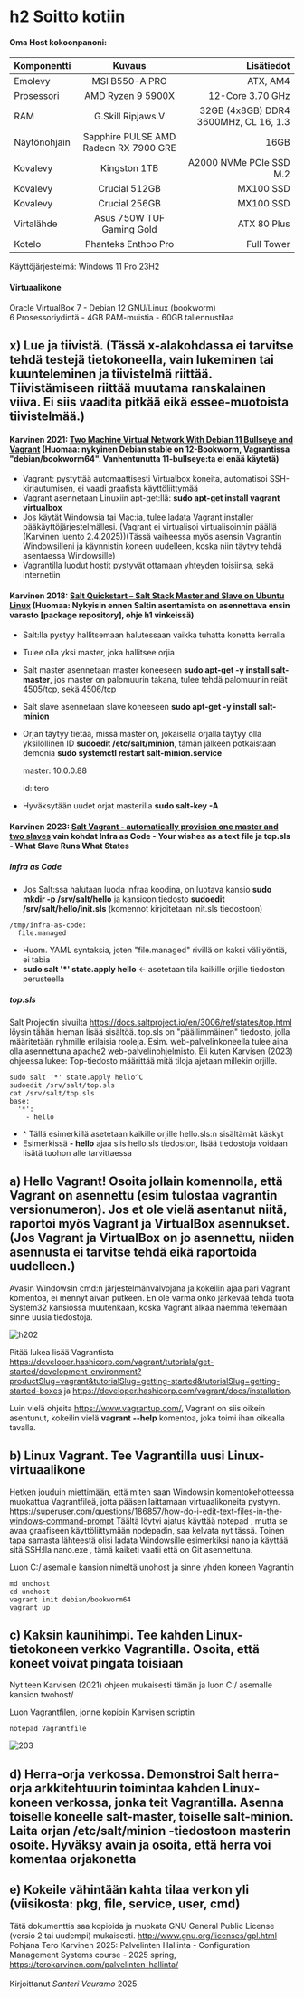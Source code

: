 # h2 Soitto kotiin

#### Oma Host kokoonpanoni:

| Komponentti | Kuvaus | Lisätiedot |
| :---        |    :----:   |          ---: |
| Emolevy | MSI B550-A PRO | ATX, AM4 |
| Prosessori   | AMD Ryzen 9 5900X | 12-Core 3.70 GHz |
| RAM   | G.Skill  Ripjaws V |  32GB (4x8GB) DDR4 3600MHz, CL 16, 1.3  |
| Näytönohjain   | Sapphire PULSE AMD Radeon RX 7900 GRE        | 16GB     |
| Kovalevy   | Kingston 1TB        | A2000 NVMe PCIe SSD M.2      |
| Kovalevy   | Crucial 512GB        | MX100 SSD     |
| Kovalevy   | Crucial 256GB        | MX100 SSD     |
| Virtalähde   | Asus 750W TUF Gaming Gold        | ATX 80 Plus      |
| Kotelo   | Phanteks Enthoo Pro       |  Full Tower      |

Käyttöjärjestelmä: Windows 11 Pro 23H2

#### Virtuaalikone
Oracle VirtualBox 7 - Debian 12 GNU/Linux (bookworm)<br>
6 Prosessoriydintä - 4GB RAM-muistia - 60GB tallennustilaa

## x) Lue ja tiivistä. (Tässä x-alakohdassa ei tarvitse tehdä testejä tietokoneella, vain lukeminen tai kuunteleminen ja tiivistelmä riittää. Tiivistämiseen riittää muutama ranskalainen viiva. Ei siis vaadita pitkää eikä essee-muotoista tiivistelmää.)

#### Karvinen 2021: [Two Machine Virtual Network With Debian 11 Bullseye and Vagrant](https://terokarvinen.com/2021/two-machine-virtual-network-with-debian-11-bullseye-and-vagrant/) (Huomaa: nykyinen Debian stable on 12-Bookworm, Vagrantissa "debian/bookworm64". Vanhentunutta 11-bullseye:ta ei enää käytetä)
- Vagrant: pystyttää automaattisesti Virtualbox koneita, automatisoi SSH-kirjautumisen, ei vaadi graafista käyttöliittymää
- Vagrant asennetaan Linuxiin apt-get:llä: **sudo apt-get install vagrant virtualbox**
- Jos käytät Windowsia tai Mac:ia, tulee ladata Vagrant installer pääkäyttöjärjestelmällesi. (Vagrant ei virtualisoi virtualisoinnin päällä (Karvinen luento 2.4.2025))(Tässä vaiheessa myös asensin Vagrantin Windowsilleni ja käynnistin koneen uudelleen, koska niin täytyy tehdä asentaessa Windowsille)
- Vagrantilla luodut hostit pystyvät ottamaan yhteyden toisiinsa, sekä internetiin

#### Karvinen 2018: [Salt Quickstart – Salt Stack Master and Slave on Ubuntu Linux](https://terokarvinen.com/2018/salt-quickstart-salt-stack-master-and-slave-on-ubuntu-linux/?fromSearch=salt%20quickstart%20salt%20stack%20master%20and%20slave%20on%20ubuntu%20linux) (Huomaa: Nykyisin ennen Saltin asentamista on asennettava ensin varasto [package repository], ohje h1 vinkeissä)
- Salt:lla pystyy hallitsemaan halutessaan vaikka tuhatta konetta kerralla
- Tulee olla yksi master, joka hallitsee orjia
- Salt master asennetaan master koneeseen **sudo apt-get -y install salt-master**, jos master on palomuurin takana, tulee tehdä palomuuriin reiät 4505/tcp, sekä 4506/tcp
- Salt slave asennetaan slave koneeseen **sudo apt-get -y install salt-minion**
- Orjan täytyy tietää, missä master on, jokaisella orjalla täytyy olla yksilöllinen ID **sudoedit /etc/salt/minion**, tämän jälkeen potkaistaan demonia **sudo systemctl restart salt-minion.service**

    master: 10.0.0.88

    id: tero
- Hyväksytään uudet orjat masterilla **sudo salt-key -A**

#### Karvinen 2023: [Salt Vagrant - automatically provision one master and two slaves](https://terokarvinen.com/2023/salt-vagrant/#infra-as-code---your-wishes-as-a-text-file) vain kohdat **Infra as Code - Your wishes as a text file** ja **top.sls - What Slave Runs What States**

##### Infra as Code

- Jos Salt:ssa halutaan luoda infraa koodina, on luotava kansio **sudo mkdir -p /srv/salt/hello** ja kansioon tiedosto **sudoedit /srv/salt/hello/init.sls** (komennot kirjoitetaan init.sls tiedostoon)
```
/tmp/infra-as-code:  
  file.managed
```
- Huom. YAML syntaksia, joten "file.managed" rivillä on kaksi välilyöntiä, ei tabia
- **sudo salt '*' state.apply hello** <- asetetaan tila kaikille orjille tiedoston perusteella
  
##### top.sls

Salt Projectin sivuilta https://docs.saltproject.io/en/3006/ref/states/top.html löysin tähän hieman lisää sisältöä. top.sls on "päällimmäinen" tiedosto, jolla määritetään ryhmille erilaisia rooleja. Esim. web-palvelinkoneella tulee aina olla asennettuna apache2 web-palvelinohjelmisto. Eli kuten Karvisen (2023) ohjeessa lukee: Top-tiedosto määrittää mitä tiloja ajetaan millekin orjille.
```
sudo salt '*' state.apply hello^C
sudoedit /srv/salt/top.sls
cat /srv/salt/top.sls
base:
  '*':
    - hello
```
- ^ Tällä esimerkillä asetetaan kaikille orjille hello.sls:n sisältämät käskyt
- Esimerkissä **- hello** ajaa siis hello.sls tiedoston, lisää tiedostoja voidaan lisätä tuohon alle tarvittaessa

## a) Hello Vagrant! Osoita jollain komennolla, että Vagrant on asennettu (esim tulostaa vagrantin versionumeron). Jos et ole vielä asentanut niitä, raportoi myös Vagrant ja VirtualBox asennukset. (Jos Vagrant ja VirtualBox on jo asennettu, niiden asennusta ei tarvitse tehdä eikä raportoida uudelleen.)

Avasin Windowsin cmd:n järjestelmänvalvojana ja kokeilin ajaa pari Vagrant komentoa, ei mennyt aivan putkeen. En ole varma onko järkevää tehdä tuota System32 kansiossa muutenkaan, koska Vagrant alkaa näemmä tekemään sinne uusia tiedostoja.

![h202](images/h202.png)

Pitää lukea lisää Vagrantista https://developer.hashicorp.com/vagrant/tutorials/get-started/development-environment?productSlug=vagrant&tutorialSlug=getting-started&tutorialSlug=getting-started-boxes ja https://developer.hashicorp.com/vagrant/docs/installation.

Luin vielä ohjeita https://www.vagrantup.com/, Vagrant on siis oikein asentunut, kokeilin vielä **vagrant --help** komentoa, joka toimi ihan oikealla tavalla.

## b) Linux Vagrant. Tee Vagrantilla uusi Linux-virtuaalikone

Hetken jouduin miettimään, että miten saan Windowsin komentokehotteessa muokattua Vagrantfileä, jotta pääsen laittamaan virtuaalikoneita pystyyn. https://superuser.com/questions/186857/how-do-i-edit-text-files-in-the-windows-command-prompt Täältä löytyi ajatus käyttää notepad <tiedostonimi>, mutta se avaa graafiseen käyttöliittymään nodepadin, saa kelvata nyt tässä. Toinen tapa samasta lähteestä olisi ladata Windowsille esimerkiksi nano ja käyttää sitä SSH:lla nano.exe <tiedostonimi>, tämä kaiketi vaatii että on Git asennettuna.

Luon C:/ asemalle kansion nimeltä unohost ja sinne yhden koneen Vagrantin
```
md unohost
cd unohost
vagrant init debian/bookworm64
vagrant up
```



## c) Kaksin kaunihimpi. Tee kahden Linux-tietokoneen verkko Vagrantilla. Osoita, että koneet voivat pingata toisiaan

Nyt teen Karvisen (2021) ohjeen mukaisesti tämän ja luon C:/ asemalle kansion twohost/ 

Luon Vagrantfilen, jonne kopioin Karvisen scriptin
```
notepad Vagrantfile
```
![203](images/h203.png)



## d) Herra-orja verkossa. Demonstroi Salt herra-orja arkkitehtuurin toimintaa kahden Linux-koneen verkossa, jonka teit Vagrantilla. Asenna toiselle koneelle salt-master, toiselle salt-minion. Laita orjan /etc/salt/minion -tiedostoon masterin osoite. Hyväksy avain ja osoita, että herra voi komentaa orjakonetta



## e) Kokeile vähintään kahta tilaa verkon yli (viisikosta: pkg, file, service, user, cmd)




Tätä dokumenttia saa kopioida ja muokata GNU General Public License (versio 2 tai uudempi) mukaisesti. http://www.gnu.org/licenses/gpl.html<br>
Pohjana Tero Karvinen 2025: Palvelinten Hallinta - Configuration Management Systems course - 2025 spring, https://terokarvinen.com/palvelinten-hallinta/<br><br>
Kirjoittanut <em>Santeri Vauramo</em> 2025

